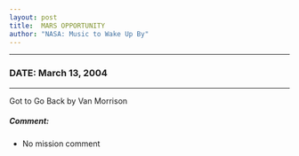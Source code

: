 ```yaml
---
layout: post
title:  MARS OPPORTUNITY
author: "NASA: Music to Wake Up By"
---
```


----
### DATE: March 13, 2004
----
Got to Go Back by Van Morrison

##### Comment:
* No mission comment
